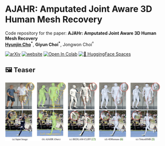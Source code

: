 # AJAHR: Amputated Joint Aware 3D Human Mesh Recovery

Code repository for the paper: **AJAHr: Amputated Joint Aware 3D Human Mesh Recovery**  
**[Hyunjin Cho](https://chojinie.github.io/categories/)<sup>\*</sup>**, **Giyun Choi<sup>\*</sup>**, Jongwon Choi<sup>†</sup>  

[![arXiv](https://img.shields.io/badge/arXiv-2305.20091-brightgreen.svg)](https://arxiv.org/abs/2305.20091)
[![website](https://img.shields.io/badge/website-up-blue.svg)](https://chojinie.github.io/project_AJAHR/)
[![Open In Colab](https://colab.research.google.com/assets/colab-badge.svg)](https://colab.research.google.com/github/chojinie/chojinie.github.io/blob/main/demo.ipynb)
[![🤗 HuggingFace Spaces](https://img.shields.io/badge/🤗_HuggingFace-Spaces-blue)](https://huggingface.co/spaces/your-space-name)

## 🖼️ Teaser

![Teaser](./fig/fig1.png)
